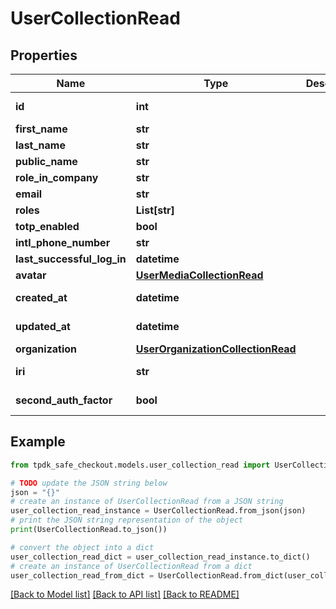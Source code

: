 # UserCollectionRead



## Properties

Name | Type | Description | Notes
------------ | ------------- | ------------- | -------------
**id** | **int** |  | [optional] [readonly] 
**first_name** | **str** |  | [optional] 
**last_name** | **str** |  | [optional] 
**public_name** | **str** |  | [optional] 
**role_in_company** | **str** |  | [optional] 
**email** | **str** |  | [optional] 
**roles** | **List[str]** |  | 
**totp_enabled** | **bool** |  | [optional] 
**intl_phone_number** | **str** |  | [optional] 
**last_successful_log_in** | **datetime** |  | [optional] 
**avatar** | [**UserMediaCollectionRead**](UserMediaCollectionRead.md) |  | [optional] 
**created_at** | **datetime** |  | [optional] [readonly] 
**updated_at** | **datetime** |  | [optional] [readonly] 
**organization** | [**UserOrganizationCollectionRead**](UserOrganizationCollectionRead.md) |  | [optional] 
**iri** | **str** |  | [optional] [readonly] 
**second_auth_factor** | **bool** |  | [optional] [readonly] 

## Example

```python
from tpdk_safe_checkout.models.user_collection_read import UserCollectionRead

# TODO update the JSON string below
json = "{}"
# create an instance of UserCollectionRead from a JSON string
user_collection_read_instance = UserCollectionRead.from_json(json)
# print the JSON string representation of the object
print(UserCollectionRead.to_json())

# convert the object into a dict
user_collection_read_dict = user_collection_read_instance.to_dict()
# create an instance of UserCollectionRead from a dict
user_collection_read_from_dict = UserCollectionRead.from_dict(user_collection_read_dict)
```
[[Back to Model list]](../README.md#documentation-for-models) [[Back to API list]](../README.md#documentation-for-api-endpoints) [[Back to README]](../README.md)


